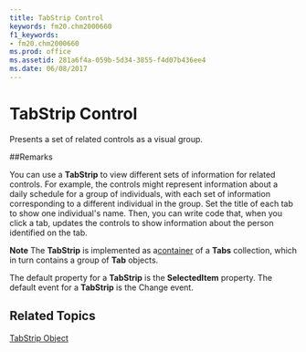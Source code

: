 ```yaml
---
title: TabStrip Control
keywords: fm20.chm2000660
f1_keywords:
- fm20.chm2000660
ms.prod: office
ms.assetid: 281a6f4a-059b-5d34-3855-f4d07b436ee4
ms.date: 06/08/2017
---
```



# TabStrip Control



Presents a set of related controls as a visual group.

##Remarks

You can use a  **TabStrip** to view different sets of information for related controls.
For example, the controls might represent information about a daily schedule for a group of individuals, with each set of information corresponding to a different individual in the group. Set the title of each tab to show one individual's name. Then, you can write code that, when you click a tab, updates the controls to show information about the person identified on the tab.

 **Note**  The  **TabStrip** is implemented as a[container](../../Glossary/vbe-glossary.md) of a **Tabs** collection, which in turn contains a group of **Tab** objects.

The default property for a  **TabStrip** is the **SelectedItem** property.
The default event for a  **TabStrip** is the Change event.

## Related Topics

[TabStrip Object](../../../api/Outlook.tabstrip.object.md)



